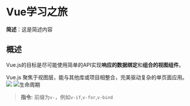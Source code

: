 # Vue学习之旅

**简述**：这是简述内容

## 概述
Vue.js的目标是尽可能使用简单的API实现**响应的数据绑定**和**组合的视图组件**。

Vue.js 聚焦于视图层，能与其他库或项目相整合，完美驱动复杂的单页面应用。
![](https://vuejs.org.cn/images/mvvm.png)
![生命周期](https://vuejs.org.cn/images/lifecycle.png)

> **指令:**
前缀为`v-`，例如`v-if`,`v-for`,`v-bind`